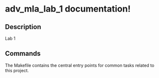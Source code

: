 # adv_mla_lab_1 documentation!

## Description

Lab 1

## Commands

The Makefile contains the central entry points for common tasks related to this project.


